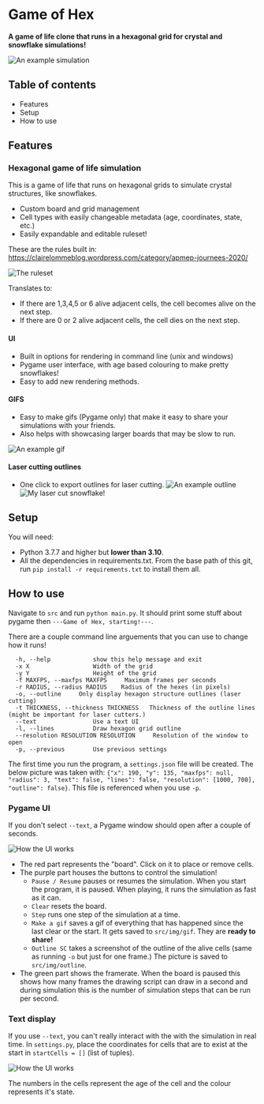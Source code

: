 # Game of Hex

**A game of life clone that runs in a hexagonal grid for crystal and snowflake simulations!**

![An example simulation](assets/readme/ex.png)

## Table of contents

- Features
- Setup
- How to use

## Features

### Hexagonal game of life simulation

This is a game of life that runs on hexagonal grids to simulate crystal structures, like snowflakes.

- Custom board and grid management
- Cell types with easily changeable metadata (age, coordinates, state, etc.)
- Easily expandable and editable ruleset!

These are the rules built in:
<https://clairelommeblog.wordpress.com/category/apmep-journees-2020/>

![The ruleset](assets/readme/rules.jpg)

Translates to:

- If there are 1,3,4,5 or 6 alive adjacent cells, the cell becomes alive on the next step.
- If there are 0 or 2 alive adjacent cells, the cell dies on the next step.

#### UI

- Built in options for rendering in command line (unix and windows)
- Pygame user interface, with age based colouring to make pretty snowflakes!
- Easy to add new rendering methods.

#### GIFS

- Easy to make gifs (Pygame only) that make it easy to share your simulations with your friends.
- Also helps with showcasing larger boards that may be slow to run.

![An example gif](assets/readme/exgif.gif)

#### Laser cutting outlines

- One click to export outlines for laser cutting.
![An example outline](assets/readme/exoutline.png)
![My laser cut snowflake!](assets/readme/lasercutsnowflake.jpg)

## Setup

You will need:

- Python 3.7.7 and higher but **lower than 3.10**.
- All the dependencies in requirements.txt. From the base path of this git, run `pip install -r requirements.txt` to install them all.

## How to use

Navigate to `src` and run `python main.py`. It should print some stuff about pygame then `---Game of Hex, starting!---`.

There are a couple command line arguements that you can use to change how it runs!

```optional arguments:
  -h, --help            show this help message and exit
  -x X                  Width of the grid
  -y Y                  Height of the grid
  -f MAXFPS, --maxfps MAXFPS     Maximum frames per seconds
  -r RADIUS, --radius RADIUS    Radius of the hexes (in pixels)
  -o, --outline     Only display hexagon structure outlines (laser cutting)
  -t THICKNESS, --thickness THICKNESS   Thickness of the outline lines (might be important for laser cutters.)
  --text                Use a text UI
  -l, --lines           Draw hexagon grid outline
  --resolution RESOLUTION RESOLUTION     Resolution of the window to open
  -p, --previous        Use previous settings
  ```

The first time you run the program, a `settings.json` file will be created. The below picture was taken with: `{"x": 190, "y": 135, "maxfps": null, "radius": 3, "text": false, "lines": false, "resolution": [1000, 700], "outline": false}`. This file is referenced when you use `-p`.

### Pygame UI

If you don't select `--text`, a Pygame window should open after a couple of seconds.

![How the UI works](assets/readme/ui.png)

- The red part represents the "board". Click on it to place or remove cells.
- The purple part houses the buttons to control the simulation!
  - `Pause / Resume` pauses or resumes the simulation. When you start the program, it is paused. When playing, it runs the simulation as fast as it can.
  - `Clear` resets the board.
  - `Step` runs one step of the simulation at a time.
  - `Make a gif` saves a gif of everything that has happened since the last clear or the start. It gets saved to `src/img/gif`. They are **ready to share!**
  - `Outline SC` takes a screenshot of the outline of the alive cells (same as running `-o` but just for one frame.) The picture is saved to `src/img/outline`.
- The green part shows the framerate. When the board is paused this shows how many frames the drawing script can draw in a second and during simulation this is the number of simulation steps that can be run per second.

### Text display

If you use `--text`, you can't really interact with the with the simulation in real time. In `settings.py`, place the coordinates for cells that are to exist at the start in `startCells = []` (list of tuples).

![How the UI works](assets/readme/text.jpg)

The numbers in the cells represent the age of the cell and the colour represents it's state.
